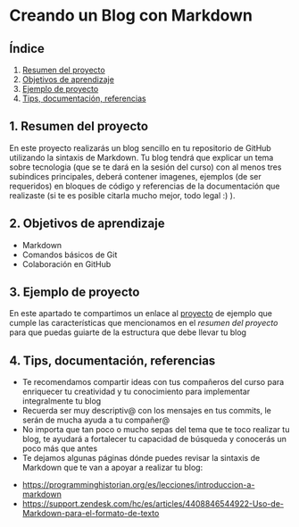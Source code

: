 # Creando un Blog con Markdown

## Índice

1. [Resumen del proyecto](#titulo1)
2. [Objetivos de aprendizaje](#titulo2)
3. [Ejemplo de proyecto](#titulo3)
4. [Tips, documentación, referencias](#titulo4)

## 1. Resumen del proyecto<a name="titulo1"></a>

En este proyecto realizarás un blog sencillo en tu repositorio de GitHub utilizando la sintaxis de Markdown.
Tu blog tendrá que explicar un tema sobre tecnologia (que se te dará en la sesión del curso) con al menos tres subindices principales, deberá contener imagenes, ejemplos (de ser requeridos) en bloques de código y referencias de la documentación que realizaste (si te es posible citarla mucho mejor, todo legal :) ).

## 2. Objetivos de aprendizaje<a name="titulo2"></a>

- Markdown
- Comandos básicos de Git
- Colaboración en GitHub

## 3. Ejemplo de proyecto<a name="titulo3"></a>

En este apartado te compartimos un enlace al [proyecto](https://github.com/AnaCi98/Wiki-ECS) de ejemplo que cumple las características que mencionamos en el *resumen del proyecto*  para que puedas guiarte de la estructura que debe llevar tu blog

## 4. Tips, documentación, referencias<a name="titulo4"></a>

* Te recomendamos compartir ideas con tus compañeros del curso para enriquecer tu creatividad y tu conocimiento para implementar integralmente tu blog
* Recuerda ser muy descriptiv@ con los mensajes en tus commits, le serán de mucha ayuda a tu compañer@
* No importa que tan poco o mucho sepas del tema que te toco realizar tu blog, te ayudará a fortalecer tu capacidad de búsqueda y conocerás un poco más que antes
* Te dejamos algunas páginas dónde puedes revisar la sintaxis de Markdown que te van a apoyar a realizar tu blog:
- https://programminghistorian.org/es/lecciones/introduccion-a-markdown
- https://support.zendesk.com/hc/es/articles/4408846544922-Uso-de-Markdown-para-el-formato-de-texto

